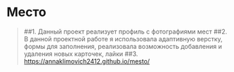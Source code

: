 # Место
> ##1. Данный проект реализует профиль с фотографиями мест
> ##2. В данной проектной работе я использовала адаптивную верстку, формы для заполнения, реализовала возможность добавления и удаления новых карточек, лайки
> ##3. https://annaklimovich2412.github.io/mesto/

